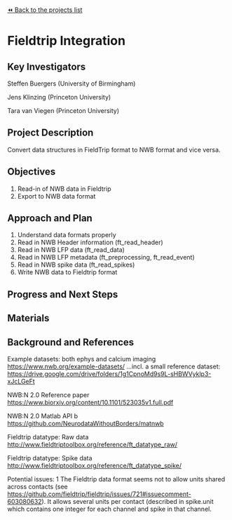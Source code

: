 [:rewind: Back to the projects list](../../README.md#ProjectsList)

<!-- For information on how to write GitHub .md files see https://guides.github.com/features/mastering-markdown/ -->

# Fieldtrip Integration

## Key Investigators

Steffen Buergers (University of Birmingham)

Jens Klinzing (Princeton University)

Tara van Viegen (Princeton University)

## Project Description

Convert data structures in FieldTrip format to NWB format and vice versa. 

## Objectives

1. Read-in of NWB data in Fieldtrip
2. Export to NWB data format 

## Approach and Plan

1. Understand data formats properly 
2. Read in NWB Header information (ft_read_header)
3. Read in NWB LFP data (ft_read_data)
4. Read in NWB LFP metadata (ft_preprocessing, ft_read_event)
5. Read in NWB spike data (ft_read_spikes)
6. Write NWB data to Fieldtrip format

## Progress and Next Steps

<!--Populate this section as you are making progress before/during/after the hackathon-->
<!--Describe the progress you have made on the project,e.g., which objectives you have achieved and how.-->
<!--Describe the next steps you are planning to take to complete the project.-->

## Materials

<!--If available add links to the materials relevant to the project, e.g., the code generated for the project or data used-->
<!--If available add pictures and links to videos that demonstrate what has been accomplished.-->
<!--![Description of picture](Example2.jpg)-->

## Background and References

Example datasets: both ephys and calcium imaging
https://www.nwb.org/example-datasets/
...incl. a small reference dataset: https://drive.google.com/drive/folders/1g1CpnoMd9s9L-sHBWVyklp3-xJcLGeFt

NWB:N 2.0 Reference paper
https://www.biorxiv.org/content/10.1101/523035v1.full.pdf

NWB:N 2.0 Matlab API b
https://github.com/NeurodataWithoutBorders/matnwb

Fieldtrip datatype: Raw data
http://www.fieldtriptoolbox.org/reference/ft_datatype_raw/

Fieldtrip datatype: Spike data
http://www.fieldtriptoolbox.org/reference/ft_datatype_spike/



Potential issues:
1
The Fieldtrip data format seems not to allow units shared across contacts (see https://github.com/fieldtrip/fieldtrip/issues/721#issuecomment-603080632). It allows several units per contact (described in spike.unit which contains one integer for each channel and spike in that channel.





